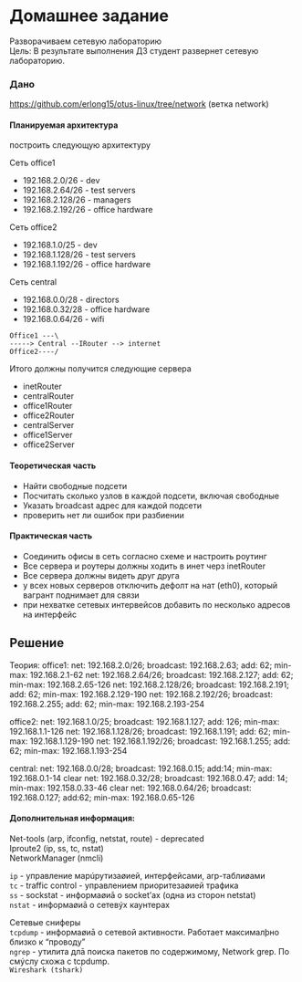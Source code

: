 # Домашнее задание
Разворачиваем сетевую лабораторию  
Цель: В результате выполнения ДЗ студент развернет сетевую лабораторию.  
### Дано
https://github.com/erlong15/otus-linux/tree/network
(ветка network)
#### Планируемая архитектура
построить следующую архитектуру

Сеть office1
- 192.168.2.0/26 - dev
- 192.168.2.64/26 - test servers
- 192.168.2.128/26 - managers
- 192.168.2.192/26 - office hardware

Сеть office2
- 192.168.1.0/25 - dev
- 192.168.1.128/26 - test servers
- 192.168.1.192/26 - office hardware


Сеть central
- 192.168.0.0/28 - directors
- 192.168.0.32/28 - office hardware
- 192.168.0.64/26 - wifi

```
Office1 ---\
-----> Central --IRouter --> internet
Office2----/
```
Итого должны получится следующие сервера
- inetRouter
- centralRouter
- office1Router
- office2Router
- centralServer
- office1Server
- office2Server

#### Теоретическая часть
- Найти свободные подсети
- Посчитать сколько узлов в каждой подсети, включая свободные
- Указать broadcast адрес для каждой подсети
- проверить нет ли ошибок при разбиении

#### Практическая часть
- Соединить офисы в сеть согласно схеме и настроить роутинг
- Все сервера и роутеры должны ходить в инет черз inetRouter
- Все сервера должны видеть друг друга
- у всех новых серверов отключить дефолт на нат (eth0), который вагрант поднимает для связи
- при нехватке сетевых интервейсов добавить по несколько адресов на интерфейс

## Решение
Теория:
office1:
net: 192.168.2.0/26; broadcast: 192.168.2.63; add: 62; min-max: 192.168.2.1-62
net: 192.168.2.64/26; broadcast: 192.168.2.127; add: 62; min-max: 192.168.2.65-126
net: 192.168.2.128/26; broadcast: 192.168.2.191; add: 62; min-max: 192.168.2.129-190
net: 192.168.2.192/26; broadcast: 192.168.2.255; add: 62; min-max: 192.168.2.193-254

office2:
net: 192.168.1.0/25; broadcast: 192.168.1.127; add: 126; min-max: 192.168.1.1-126
net: 192.168.1.128/26; broadcast: 192.168.1.191; add: 62; min-max: 192.168.1.129-190
net: 192.168.1.192/26; broadcast: 192.168.1.255; add: 62; min-max: 192.168.1.193-254

central:
net: 192.168.0.0/28; broadcast: 192.168.0.15; add:14; min-max: 192.168.0.1-14 
clear
net: 192.168.0.32/28; broadcast: 192.168.0.47; add: 14; min-max: 192.158.0.33-46
clear
net: 192.168.0.64/26; broadcast: 192.168.0.127; add:62; min-max: 192.168.0.65-126





#### Дополнительная информация:  
Net-tools (arp, ifconfig, netstat, route) - deprecated  
Iproute2 (ip, ss, tc, nstat)  
NetworkManager (nmcli)  
  
`ip` - управление марúрутизаøией, интерфейсами, arp-таблиøами  
`tc` - traffic control - управлением приоритезаøией трафика  
`ss` - sockstat - информаøиā о socket’ах (одна из сторон netstat)  
`nstat` - информаøиā о сетевýх каунтерах  

Сетевые сниферы   
`tcpdump` - информаøиā о сетевой активности. Работает максималþно близко к “проводу”  
`ngrep` - утилита длā поиска пакетов по содержимому, Network grep. По смýслу схожа с tcpdump.  
`Wireshark (tshark)`
